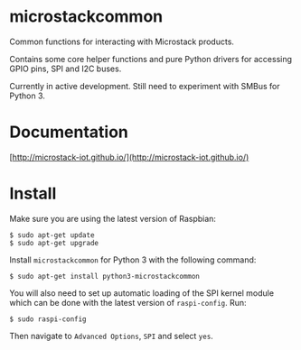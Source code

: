 microstackcommon
================

Common functions for interacting with Microstack products.

Contains some core helper functions and pure Python drivers for accessing
GPIO pins, SPI and I2C buses.

Currently in active development. Still need to experiment with SMBus for
Python 3.


Documentation
=============

[http://microstack-iot.github.io/](http://microstack-iot.github.io/)

Install
=======

Make sure you are using the latest version of Raspbian:

    $ sudo apt-get update
    $ sudo apt-get upgrade

Install `microstackcommon` for Python 3 with the following command:

    $ sudo apt-get install python3-microstackcommon

You will also need to set up automatic loading of the SPI kernel module which
can be done with the latest version of `raspi-config`. Run:

    $ sudo raspi-config

Then navigate to `Advanced Options`, `SPI` and select `yes`.
